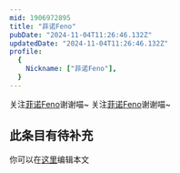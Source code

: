 ```yaml
---
mid: 1906972895
title: "菲诺Feno"
pubDate: "2024-11-04T11:26:46.132Z"
updatedDate: "2024-11-04T11:26:46.132Z"
profile:
  {
    Nickname: ["菲诺Feno"],
  }
---
```


关注[菲诺Feno](https://space.bilibili.com/1906972895)谢谢喵~ 关注[菲诺Feno](https://space.bilibili.com/1906972895)谢谢喵~

## 此条目有待补充
你可以在[这里](https://github.com/Yuhanawa/VTuber.ICU/edit/master/src/content/v/菲诺Feno/index.md)编辑本文

